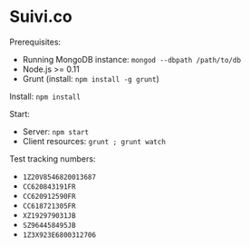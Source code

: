 
Suivi.co
========

Prerequisites:

  * Running MongoDB instance: `mongod --dbpath /path/to/db`
  * Node.js >= 0.11
  * Grunt (install: `npm install -g grunt`)

Install: `npm install`

Start:

  * Server: `npm start`
  * Client resources: `grunt ; grunt watch`

Test tracking numbers:

  * `1Z20V8546820013687`
  * `CC620843191FR`
  * `CC620912590FR`
  * `CC618721305FR`
  * `XZ192979031JB`
  * `SZ964458495JB`
  * `1Z3X923E6800312706`
